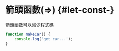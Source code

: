 # 箭頭函數\(=&gt;\) {#let-const-}

箭頭函數可以減少程式碼

```js
function makeCar() {
    console.log('get car...');
}
```



